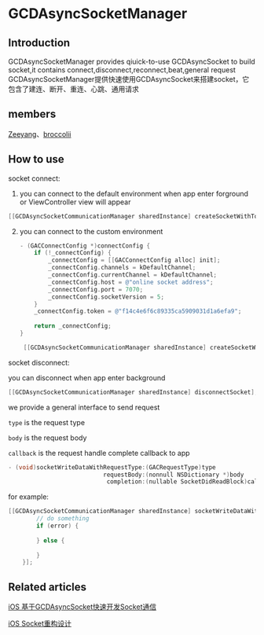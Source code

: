 # GCDAsyncSocketManager

## Introduction
GCDAsyncSocketManager provides qiuick-to-use GCDAsyncSocket to build socket,it contains connect,disconnect,reconnect,beat,general request<br>
GCDAsyncSocketManager提供快速使用GCDAsyncSocket来搭建socket，它包含了建连、断开、重连、心跳、通用请求<br>

## members

[Zeeyang](https://github.com/Yuzeyang)、[broccolii](https://github.com/broccolii)

## How to use
socket connect:

1. you can connect to the default environment when app enter forground or ViewController view will appear 

```objective-c
[[GCDAsyncSocketCommunicationManager sharedInstance] createSocketWithToken:@"your token" channel:@"your communication channel"];
```
2. you can connect to the custom environment

   ```objective-c
   - (GACConnectConfig *)connectConfig {
       if (!_connectConfig) {
           _connectConfig = [[GACConnectConfig alloc] init];
           _connectConfig.channels = kDefaultChannel;
           _connectConfig.currentChannel = kDefaultChannel;
           _connectConfig.host = @"online socket address";
           _connectConfig.port = 7070;
           _connectConfig.socketVersion = 5;
       }
       _connectConfig.token = @"f14c4e6f6c89335ca5909031d1a6efa9";
       
       return _connectConfig;
   }

    [[GCDAsyncSocketCommunicationManager sharedInstance] createSocketWithConfig:self.connectConfig];
   ```

socket disconnect:

you can disconnect when app enter background

```objective-c
[[GCDAsyncSocketCommunicationManager sharedInstance] disconnectSocket];
```
we provide a general interface to send request

`type` is the request type 

`body` is the request body

`callback` is the request handle complete callback to app

```objective-c
- (void)socketWriteDataWithRequestType:(GACRequestType)type
                           requestBody:(nonnull NSDictionary *)body
                            completion:(nullable SocketDidReadBlock)callback;
```

for example:

```objective-c
[[GCDAsyncSocketCommunicationManager sharedInstance] socketWriteDataWithRequestType:GACRequestType_GetConversationsList requestBody:requestBody completion:^(NSError * _Nullable error, id  _Nullable data) {
        // do something
        if (error) {
            
        } else {
            
        }
    }];
```

## Related articles

[iOS 基于GCDAsyncSocket快速开发Socket通信](http://zeeyang.com/2016/01/17/GCDAsyncSocket-socket/)

[iOS Socket重构设计](http://zeeyang.com/2016/06/22/GCDAsyncSocket-socket-optimize/)
